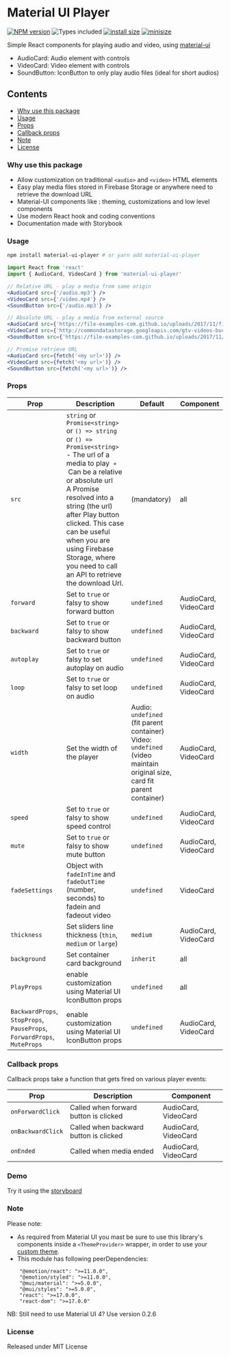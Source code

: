 # Material UI Player

[![NPM version][npm-image]][npm-url]
![Types included][types-image]
[![install size](https://packagephobia.com/badge?p=material-ui-player@0.1.12)](https://packagephobia.com/result?p=material-ui-player@0.1.12)
[![minisize][min-image]][min-url]

[npm-image]: https://img.shields.io/npm/v/material-ui-player.svg
[npm-url]: https://npmjs.org/package/material-ui-player
[types-image]: https://badgen.net/npm/types/tslib
[min-image]:https://badgen.net/bundlephobia/min/material-ui-player
[min-url]:https://bundlephobia.com/result?p=material-ui-player

Simple React components for playing audio and video, using [material-ui](https://material-ui.com/)
- AudioCard: Audio element with controls
- VideoCard: Video element with controls
- SoundButton: IconButton to only play audio files (ideal for short audios)

## Contents

- [Why use this package](#why-use-this-package)
- [Usage](#usage)
- [Props](#props)
- [Callback props](#callback-props)
- [Note](#note)
- [License](#license)

### Why use this package

- Allow customization on traditional ```<audio>``` and ```<video>``` HTML elements
- Easy play media files stored in Firebase Storage or anywhere need to retrieve the download URL
- Material-UI components like : theming, customizations and low level components
- Use modern React hook and coding conventions
- Documentation made with Storybook

### Usage

```bash
npm install material-ui-player # or yarn add material-ui-player
```

```jsx
import React from 'react'
import { AudioCard, VideoCard } from 'material-ui-player'

// Relative URL - play a media from same origin
<AudioCard src={'/audio.mp3'} />
<VideoCard src={'/video.mp4'} />
<SoundButton src={'/audio.mp3'} />

// Absolute URL - play a media from external source
<AudioCard src={'https://file-examples-com.github.io/uploads/2017/11/file_example_MP3_1MG.mp3'} />
<VideoCard src={'http://commondatastorage.googleapis.com/gtv-videos-bucket/sample/BigBuckBunny.mp4'} />
<SoundButton src={'https://file-examples-com.github.io/uploads/2017/11/file_example_MP3_1MG.mp3'} />

// Promise retrieve URL
<AudioCard src={fetch('<my url>')} />
<VideoCard src={fetch('<my url>')} />
<SoundButton src={fetch('<my url>')} />

```
### Props

Prop | Description | Default | Component
---- | ----------- | ------- | ---------
`src` | `string` or `Promise<string>` or `() => string` or `() => Promise<string>` <br /> - The url of a media to play&nbsp; ◦ &nbsp;Can be a relative or absolute url <br /> A Promise resolved into a string (the url) after Play button clicked. This case can be useful when you are using Firebase Storage, where you need to call an API to retrieve the download Url. | (mandatory) | all
`forward` | Set to `true` or falsy to show forward button  | `undefined` | AudioCard, VideoCard
`backward` | Set to `true` or falsy to show backward button | `undefined` | AudioCard, VideoCard
`autoplay` | Set to `true` or falsy to set autoplay on audio | `undefined` | AudioCard, VideoCard
`loop` | Set to `true` or falsy to set loop on audio | `undefined` | AudioCard, VideoCard
`width` | Set the width of the player | Audio: `undefined` (fit parent container) <br /> Video: `undefined` (video maintain original size, card fit parent container) | AudioCard, VideoCard
`speed` | Set to `true` or falsy to show speed control | `undefined` | AudioCard, VideoCard
`mute` | Set to `true` or falsy to show mute button | `undefined` | AudioCard, VideoCard
`fadeSettings` | Object with `fadeInTime` and `fadeOutTime` (number, seconds) to fadein and fadeout video | `undefined` | VideoCard
`thickness` | Set sliders line thickness (`thin`, `medium` or `large`) | `medium` | AudioCard, VideoCard
`background` | Set container card background | `inherit` | all
`PlayProps` | enable customization using Material UI IconButton props | `undefined` | all
`BackwardProps`, `StopProps`, `PauseProps`, `ForwardProps`, `MuteProps` | enable customization using Material UI IconButton props | `undefined` | AudioCard, VideoCard


### Callback props

Callback props take a function that gets fired on various player events:

Prop | Description | Component
---- | ----------- | ---------
`onForwardClick` | Called when forward button is clicked | AudioCard, VideoCard
`onBackwardClick` | Called when backward button is clicked | AudioCard, VideoCard
`onEnded` | Called when media ended | AudioCard, VideoCard

### Demo

Try it using the [storyboard](https://alelapi.github.io/material-ui-player/)

### Note

Please note:
- As required from Material UI you mast be sure to use this library's components inside a `<ThemeProvider>` wrapper, in order to use your [custom theme](https://mui.com/material-ui/customization/theming/).
- This module has following peerDependencies:
```
    "@emotion/react": ">=11.0.0",
    "@emotion/styled": ">=11.0.0",
    "@mui/material": ">=5.0.0",
    "@mui/styles": ">=5.0.0",
    "react": ">=17.0.0",
    "react-dom": ">=17.0.0"
```

NB: Still need to use Material UI 4? Use version 0.2.6
  
### License

Released under MIT License


